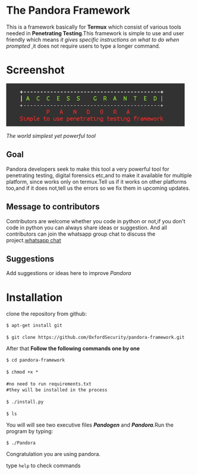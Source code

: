 # The Pandora Framework

This is a framework basically for **Termux** which consist of various tools needed in **Penetrating Testing**.This framework is simple to use and user friendly which means *it gives specific instructions on what to do when prompted* ,it does not require users to type a longer command.
# Screenshot
 ![Screenshot](screenshot.png)

 _The world simplest yet powerful tool_

## Goal
Pandora developers seek to make this tool a very powerful tool for penetrating testing, digital forensics etc,and to make it available for multiple platform, since works only on termux.Tell us if it works on other platforms too,and if it does not,tell us the errors so we fix them in upcoming updates.

## Message to contributors
Contributors are welcome whether you code in python or not,if you don't code in python you can always share ideas or suggestion.
And all contributors can join the whatsapp group chat to discuss the project.[whatsapp chat](https://chat.whatsapp.com/HseBYZRyFKR4or9cAg2zC8)

## Suggestions
Add suggestions or ideas here to improve *Pandora*



# Installation

clone the repository from github:

```
$ apt-get install git

$ git clone https://github.com/OxfordSecurity/pandora-framework.git
```

After that **Follow the following commands one by one**
```
$ cd pandora-framework

$ chmod +x *

#no need to run requirements.txt
#they will be installed in the process

$ ./install.py

$ ls
```
You will will see two executive files **_Pandogen_** and **_Pandora_**.Run the program by typing:
```
$ ./Pandora

```
Congratulation you are using pandora.

type `help` to check commands
